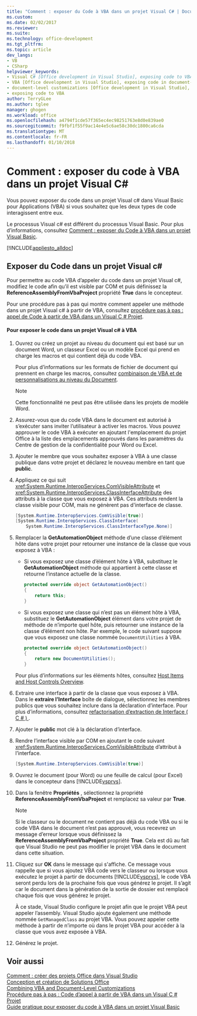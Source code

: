 ```yaml
---
title: "Comment : exposer du Code à VBA dans un projet Visual C# | Documents Microsoft"
ms.custom: 
ms.date: 02/02/2017
ms.reviewer: 
ms.suite: 
ms.technology: office-development
ms.tgt_pltfrm: 
ms.topic: article
dev_langs:
- VB
- CSharp
helpviewer_keywords:
- Visual C# [Office development in Visual Studio], exposing code to VBA
- VBA [Office development in Visual Studio], exposing code in document-level customizations
- document-level customizations [Office development in Visual Studio], exposing code
- exposing code to VBA
author: TerryGLee
ms.author: tglee
manager: ghogen
ms.workload: office
ms.openlocfilehash: a4794f1cde57f365ec4ec98251763e8d0e839ae0
ms.sourcegitcommit: f9fbf1f55f9ac14e4e5c6ae58c30dc1800ca6cda
ms.translationtype: MT
ms.contentlocale: fr-FR
ms.lasthandoff: 01/10/2018
---
```

# <a name="how-to-expose-code-to-vba-in-a-visual-c-project"></a>Comment : exposer du code à VBA dans un projet Visual C#
  Vous pouvez exposer du code dans un projet Visual c# dans Visual Basic pour Applications (VBA) si vous souhaitez que les deux types de code interagissent entre eux.  
  
 Le processus Visual c# est différent du processus Visual Basic. Pour plus d’informations, consultez [Comment : exposer du Code à VBA dans un projet Visual Basic](../vsto/how-to-expose-code-to-vba-in-a-visual-basic-project.md).  
  
 [!INCLUDE[appliesto_alldoc](../vsto/includes/appliesto-alldoc-md.md)]  
  
## <a name="exposing-code-in-a-visual-c-project"></a>Exposer du Code dans un projet Visual c#  
 Pour permettre au code VBA d’appeler du code dans un projet Visual c#, modifiez le code afin qu’il est visible par COM et puis définissez la **ReferenceAssemblyFromVbaProject** propriété **True** dans le concepteur.  
  
 Pour une procédure pas à pas qui montre comment appeler une méthode dans un projet Visual c# à partir de VBA, consultez [procédure pas à pas : appel de Code à partir de VBA dans un Visual C &#35; Projet](../vsto/walkthrough-calling-code-from-vba-in-a-visual-csharp-project.md).  
  
#### <a name="to-expose-code-in-a-visual-c-project-to-vba"></a>Pour exposer le code dans un projet Visual c# à VBA  
  
1.  Ouvrez ou créez un projet au niveau du document qui est basé sur un document Word, un classeur Excel ou un modèle Excel qui prend en charge les macros et qui contient déjà du code VBA.  
  
     Pour plus d’informations sur les formats de fichier de document qui prennent en charge les macros, consultez [combinaison de VBA et de personnalisations au niveau du Document](../vsto/combining-vba-and-document-level-customizations.md).  
  
    > [!NOTE]  
    >  Cette fonctionnalité ne peut pas être utilisée dans les projets de modèle Word.  
  
2.  Assurez-vous que du code VBA dans le document est autorisé à s’exécuter sans inviter l’utilisateur à activer les macros. Vous pouvez approuver le code VBA à exécuter en ajoutant l'emplacement du projet Office à la liste des emplacements approuvés dans les paramètres du Centre de gestion de la confidentialité pour Word ou Excel.  
  
3.  Ajouter le membre que vous souhaitez exposer à VBA à une classe publique dans votre projet et déclarez le nouveau membre en tant que **public**.  
  
4.  Appliquez ce qui suit <xref:System.Runtime.InteropServices.ComVisibleAttribute> et <xref:System.Runtime.InteropServices.ClassInterfaceAttribute> des attributs à la classe que vous exposez à VBA. Ces attributs rendent la classe visible pour COM, mais ne génèrent pas d'interface de classe.  
  
    ```csharp  
    [System.Runtime.InteropServices.ComVisible(true)]  
    [System.Runtime.InteropServices.ClassInterface(  
        System.Runtime.InteropServices.ClassInterfaceType.None)]  
    ```  
  
5.  Remplacer la **GetAutomationObject** méthode d’une classe d’élément hôte dans votre projet pour retourner une instance de la classe que vous exposez à VBA :  
  
    -   Si vous exposez une classe d’élément hôte à VBA, substituez le **GetAutomationObject** méthode qui appartient à cette classe et retourne l’instance actuelle de la classe.  
  
        ```csharp  
        protected override object GetAutomationObject()  
        {  
            return this;  
        }  
        ```  
  
    -   Si vous exposez une classe qui n’est pas un élément hôte à VBA, substituez le **GetAutomationObject** élément dans votre projet de méthode de n’importe quel hôte, puis retourner une instance de la classe d’élément non hôte. Par exemple, le code suivant suppose que vous exposez une classe nommée `DocumentUtilities` à VBA.  
  
        ```csharp  
        protected override object GetAutomationObject()  
        {  
            return new DocumentUtilities();  
        }  
        ```  
  
     Pour plus d’informations sur les éléments hôtes, consultez [Host Items and Host Controls Overview](../vsto/host-items-and-host-controls-overview.md).  
  
6.  Extraire une interface à partir de la classe que vous exposez à VBA. Dans le **extraire l’Interface** boîte de dialogue, sélectionnez les membres publics que vous souhaitez inclure dans la déclaration d’interface. Pour plus d’informations, consultez [refactorisation d’extraction de Interface &#40; C &#35; &#41; ](/visualstudio/csharp-ide/extract-interface-refactoring-csharp).  
  
7.  Ajouter le **public** mot clé à la déclaration d’interface.  
  
8.  Rendre l’interface visible par COM en ajoutant le code suivant <xref:System.Runtime.InteropServices.ComVisibleAttribute> d’attribut à l’interface.  
  
    ```csharp  
    [System.Runtime.InteropServices.ComVisible(true)]  
    ```  
  
9. Ouvrez le document (pour Word) ou une feuille de calcul (pour Excel) dans le concepteur dans [!INCLUDE[vsprvs](../sharepoint/includes/vsprvs-md.md)].  
  
10. Dans la fenêtre **Propriétés** , sélectionnez la propriété **ReferenceAssemblyFromVbaProject** et remplacez sa valeur par **True**.  
  
    > [!NOTE]  
    >  Si le classeur ou le document ne contient pas déjà du code VBA ou si le code VBA dans le document n’est pas approuvé, vous recevrez un message d’erreur lorsque vous définissez la **ReferenceAssemblyFromVbaProject** propriété **True**. Cela est dû au fait que Visual Studio ne peut pas modifier le projet VBA dans le document dans cette situation.  
  
11. Cliquez sur **OK** dans le message qui s'affiche. Ce message vous rappelle que si vous ajoutez VBA code vers le classeur ou lorsque vous exécutez le projet à partir de documents [!INCLUDE[vsprvs](../sharepoint/includes/vsprvs-md.md)], le code VBA seront perdu lors de la prochaine fois que vous générez le projet. Il s’agit car le document dans la génération de la sortie de dossier est remplacé chaque fois que vous générez le projet.  
  
     À ce stade, Visual Studio configure le projet afin que le projet VBA peut appeler l’assembly. Visual Studio ajoute également une méthode nommée `GetManagedClass` au projet VBA. Vous pouvez appeler cette méthode à partir de n’importe où dans le projet VBA pour accéder à la classe que vous avez exposée à VBA.  
  
12. Générez le projet.  
  
## <a name="see-also"></a>Voir aussi  
 [Comment : créer des projets Office dans Visual Studio](../vsto/how-to-create-office-projects-in-visual-studio.md)   
 [Conception et création de Solutions Office](../vsto/designing-and-creating-office-solutions.md)   
 [Combining VBA and Document-Level Customizations](../vsto/combining-vba-and-document-level-customizations.md)   
 [Procédure pas à pas : Code d’appel à partir de VBA dans un Visual C &#35; Projet](../vsto/walkthrough-calling-code-from-vba-in-a-visual-csharp-project.md)   
 [Guide pratique pour exposer du code à VBA dans un projet Visual Basic](../vsto/how-to-expose-code-to-vba-in-a-visual-basic-project.md)  
  
  